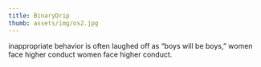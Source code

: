 ```yaml
---
title: BinaryDrip
thumb: assets/img/os2.jpg
---
```

inappropriate behavior is often laughed off as “boys will be boys,” women face higher conduct women face higher conduct.